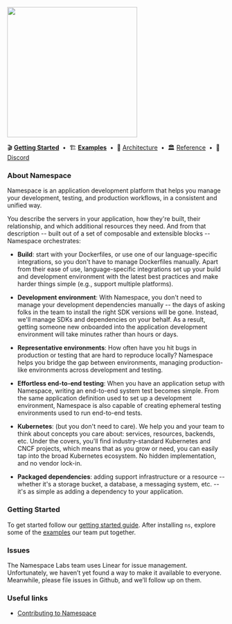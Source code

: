 <p>
  <a href="https://namespace.so">
    <img src="https://storage.googleapis.com/namespacelabs-docs-assets/gh/intro.svg" height="300">
  </a>
</p>

<div>
 🎬 <a href="https://docs.namespace.so/getting-started?utm_source=github"><b>Getting Started</b></a>
 <span>&nbsp;•&nbsp;</span>
 🏗️ <a href="https://docs.namespace.so/examples?utm_source=github"><b>Examples</b></a>
 <span>&nbsp;•&nbsp;</span>
 🗼 <a href="https://docs.namespace.so/architecture?utm_source=github">Architecture</a>
 <span>&nbsp;•&nbsp;</span>
 🏛️ <a href="https://docs.namespace.so/reference?utm_source=github">Reference</a>
 <span>&nbsp;•&nbsp;</span>
 💬 <a href="https://community.namespace.so/discord?utm_source=github">Discord</a>
</div>

### **About Namespace**

Namespace is an application development platform that helps you manage your development, testing,
and production workflows, in a consistent and unified way.

You describe the servers in your application, how they're built, their relationship, and which
additional resources they need. And from that description -- built out of a set of composable and
extensible blocks -- Namespace orchestrates:

- **Build**: start with your Dockerfiles, or use one of our language-specific integrations, so you
  don't have to manage Dockerfiles manually. Apart from their ease of use, language-specific
  integrations set up your build and development environment with the latest best practices and make
  harder things simple (e.g., support multiple platforms).

- **Development environment**: With Namespace, you don't need to manage your development
  dependencies manually -- the days of asking folks in the team to install the right SDK versions
  will be gone. Instead, we'll manage SDKs and dependencies on your behalf. As a result, getting
  someone new onboarded into the application development environment will take minutes rather than
  hours or days.

- **Representative environments**: How often have you hit bugs in production or testing that are
  hard to reproduce locally? Namespace helps you bridge the gap between environments, managing
  production-like environments across development and testing.

- **Effortless end-to-end testing**: When you have an application setup with Namespace, writing an
  end-to-end system test becomes simple. From the same application definition used to set up a
  development environment, Namespace is also capable of creating ephemeral testing environments used
  to run end-to-end tests.

- **Kubernetes**: (but you don't need to care). We help you and your team to think about concepts
  you care about: services, resources, backends, etc. Under the covers, you'll find
  industry-standard Kubernetes and CNCF projects, which means that as you grow or need, you can
  easily tap into the broad Kubernetes ecosystem. No hidden implementation, and no vendor lock-in.

- **Packaged dependencies**: adding support infrastructure or a resource -- whether it's a storage
  bucket, a database, a messaging system, etc. -- it's as simple as adding a dependency to your
  application.

### **Getting Started**

To get started follow our [getting started guide](https://docs.namespace.so/getting-started/). After
installing `ns`, explore some of the [examples](https://namespacelabs.dev/examples) our team put
together.

### **Issues**

The Namespace Labs team uses Linear for issue management. Unfortunately, we haven’t yet found a way
to make it available to everyone. Meanwhile, please file issues in Github, and we’ll follow up on
them.

### **Useful links**

- [Contributing to Namespace](/CONTRIBUTING.md)
